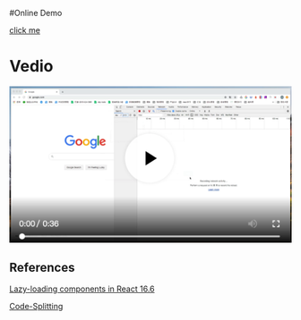 
#Online Demo

[click me](https://momopig.github.io/react-lazy-load-demo/)
# Vedio
[![lazy load vedio](./readme/cover.png)](./readme/lazy-load-vedio.gif)

## References
[Lazy-loading components in React 16.6](https://blog.logrocket.com/lazy-loading-components-in-react-16-6-6cea535c0b52/)

[Code-Splitting](https://reactjs.org/docs/code-splitting.html)
